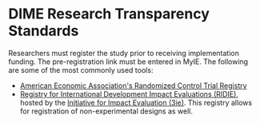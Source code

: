 # DIME Research Transparency Standards 

Researchers must register the study prior to receiving implementation funding. The pre-registration link must be entered in MyIE. The following are some of the most commonly used tools:
- [American Economic Association's Randomized Control Trial Registry](https://www.socialscienceregistry.org/)
- [Registry for International Development Impact Evaluations (RIDIE)](https://ridie.3ieimpact.org/), hosted by the [Initiative for Impact Evaluation (3ie)](https://www.3ieimpact.org/). This registry allows for registration of non-experimental designs as well. 
